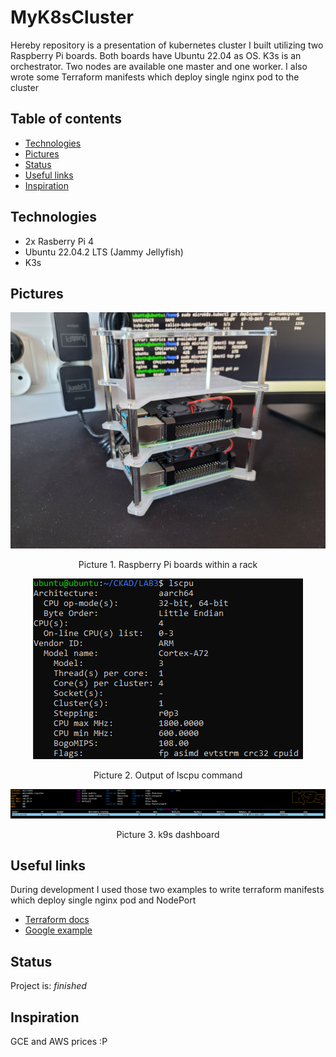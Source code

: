 # MyK8sCluster
Hereby repository is a presentation of kubernetes cluster I built utilizing two Raspberry Pi boards. Both boards have Ubuntu 22.04 as OS. K3s is an orchestrator. Two nodes are available one master and one worker. I also wrote some Terraform manifests which deploy single nginx pod to the cluster


## Table of contents
* [Technologies](#technologies)
* [Pictures](#pictures)
* [Status](#status)
* [Useful links](#useful_links)
* [Inspiration](#inspiration)


## Technologies
* 2x Rasberry Pi 4
* Ubuntu 22.04.2 LTS (Jammy Jellyfish)
* K3s


## Pictures
![RaspberryPiBoards](docs/RaspberryBoards.jpg)

<p style="text-align: center">Picture 1. Raspberry Pi boards within a rack</p>

<p align="center">
    <img src="docs/lscpu.png">
</p>

<p style="text-align: center">Picture 2. Output of lscpu command</p>

<p align="center">
    <img src="docs/k9s.png">
</p>

<p style="text-align: center">Picture 3. k9s dashboard</p>


## Useful links
During development I used those two examples to write terraform manifests which deploy single nginx pod and NodePort
- [Terraform docs](https://registry.terraform.io/providers/hashicorp/kubernetes/latest/docs/resources/pod)
- [Google example](https://github.com/terraform-google-modules/terraform-google-kubernetes-engine/blob/v30.2.0/examples/deploy_service/main.tf)

## Status
Project is: _finished_


## Inspiration
GCE and AWS prices :P 